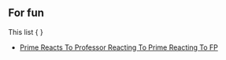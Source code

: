 
## For fun

This list { }

- [Prime Reacts To Professor Reacting To Prime Reacting To FP](https://www.youtube.com/watch?v=VKO1H5bmRjI)
